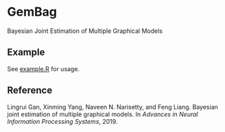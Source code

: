 # GemBag
Bayesian Joint Estimation of Multiple Graphical Models

## Example
See [example.R](example.R) for usage.

## Reference
Lingrui Gan, Xinming Yang, Naveen N. Narisetty, and Feng Liang. Bayesian joint estimation of multiple graphical models. In *Advances in Neural Information Processing Systems*, 2019.
